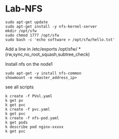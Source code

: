 # Lab-NFS

```shell
sudo apt-get update 
sudo apt-get install -y nfs-kernel-server
mkdir /opt/sfw
sudo chmod 1777 /opt/sfw
sudo bash -c 'echo software > /opt/sfw/hello.txt'
```
Add a line in /etc/exports
/opt/sfw/  *(rw,sync,no_root_squash,subtree_check)

Install nfs on the node1
```shell
sudo apt-get -y install nfs-common
showmount -e <master_address_ip>
```
see all scripts
```shell
k create -f PVol.yaml
k get pv
k get pvc
k create -f pvc.yaml
k get pvc
k create -f nfs-pod.yaml
k get pods
k describe pod nginx-xxxxx
k get pvc
```